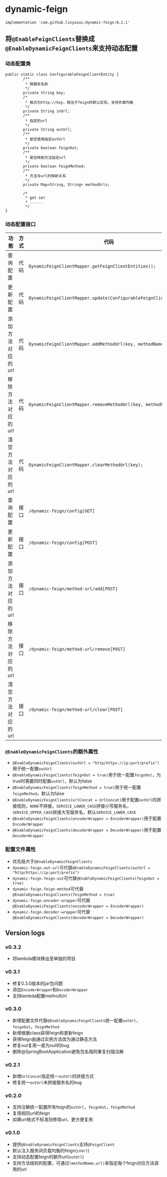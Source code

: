 # dynamic-feign

```
implementation 'com.github.linyuzai:dynamic-feign:0.2.1'
```
## 将`@EnableFeignClients`替换成`@EnableDynamicFeignClients`来支持动态配置

### 动态配置类
```
public static class ConfigurableFeignClientEntity {
        /**
         * 微服务名称
         */
        private String key;
        /*
         * 格式为http://key，相当于feign的默认实现，支持负载均衡
         */
        private String inUrl;
        /**
         * 指定的url
         */
        private String outUrl;
        /**
         * 是否使用指定outUrl
         */
        private boolean feignOut;
        /**
         * 是否映射方法指定url
         */
        private boolean feignMethod;
        /**
         * 方法与url的映射关系
         */
        private Map<String, String> methodUrls;
        
        /*
         * get set
         * ......
         */
}
```
### 动态配置接口
|功能|方式|代码|必传字段|其他|
|---|---|---|---|---|
|查询配置|代码|`DynamicFeignClientMapper.getFeignClientEntities();`|||
|更新配置|代码|`DynamicFeignClientMapper.update(ConfigurableFeignClientEntity);`|`key`|只能修改`outUrl`，`feignOut`，`feignMethod`|
|添加方法对应的url|代码|`DynamicFeignClientMapper.addMethodUrl(key, methodName, url);`|`key`，`methodName`，`url`|相同的`methodName`会覆盖|
|移除方法对应的url|代码|`DynamicFeignClientMapper.removeMethodUrl(key, methodName);`|`key`，`methodName`||
|清空方法对应的url|代码|`DynamicFeignClientMapper.clearMethodUrl(key);`|`key`||
|查询配置|接口|`/dynamic-feign/config[GET]`|||
|更新配置|接口|`/dynamic-feign/config[POST]`|`key`|只能修改`outUrl`，`feignOut`，`feignMethod`|
|添加方法对应的url|接口|`/dynamic-feign/method-url/add[POST]`|`key`，`methodName`，`url`|相同的`methodName`会覆盖|
|移除方法对应的url|接口|`/dynamic-feign/method-url/remove[POST]`|`key`，`methodName`||
|清空方法对应的url|接口|`/dynamic-feign/method-url/clear[POST]`|`key`||

### `@EnableDynamicFeignClients`的额外属性
- `@EnableDynamicFeignClients(outUrl = "http/https://ip:port/prefix")`用于统一配置`outUrl`
- `@EnableDynamicFeignClients(feignOut = true)`用于统一配置`feignOut`，为true时需要同时配置`outUrl`，默认为false
- `@EnableDynamicFeignClients(feignMethod = true)`用于统一配置`feignMethod`，默认为false
- `@EnableDynamicFeignClients(urlConcat = UrlConcat)`用于配置`outUrl`的拼接规则，`NONE`不拼接，`SERVICE_LOWER_CASE`拼接小写服务名，`SERVICE_UPPER_CASE`拼接大写服务名，默认`SERVICE_LOWER_CASE`
- `@EnableDynamicFeignClients(encoderWrapper = EncoderWrapper)`用于配置`EncoderWrapper`
- `@EnableDynamicFeignClients(decoderWrapper = DecoderWrapper)`用于配置`DecoderWrapper`

### 配置文件属性
- 优先级大于`@EnableDynamicFeignClients`
- `dynamic-feign.out-url`可代替`@EnableDynamicFeignClients(outUrl = "http/https://ip:port/prefix")`
- `dynamic-feign.feign-out`可代替`@EnableDynamicFeignClients(feignOut = true)`
- `dynamic-feign.feign-method`可代替`@EnableDynamicFeignClients(feignMethod = true)`
- `dynamic-feign.encoder-wrapper`可代替`@EnableDynamicFeignClients(encoderWrapper = EncoderWrapper)`
- `dynamic-feign.decoder-wrapper`可代替`@EnableDynamicFeignClients(decoderWrapper = DecoderWrapper)`

## Version logs

### v0.3.2
- 将lambda模块移出至单独的项目

### v0.3.1
- 修复0.3.0版本的jar包问题
- 添加`EncoderWrapper`和`DecoderWrapper`
- 支持lambda配置methodUrl

### v0.3.0
- 新增配置文件代替`@EnableDynamicFeignClients`统一配置`outUrl`，`feignOut`，`feignMethod`
- 新增根据class获得feign和更新feign
- 获得feign由通过实例方法改为通过静态方法
- 修复out复用一直为null的bug
- 删除@SpringBootApplication避免包名相同重复扫描注解

### v0.2.1
- 新增`UrlConcat`指定统一`outUrl`的拼接方式
- 修复统一`outUrl`未拼接服务名的bug

### v0.2.0
- 支持注解统一配置所有feign的`outUrl`，`feignOut`，`feignMethod`
- 复用相同url的feign
- 如果url格式不标准则修改url，更方便复用

### v0.1.0
- 提供`@EnableDynamicFeignClients`支持`@FeignClient`
- 默认注入服务间负载均衡的feign(`inUrl`)
- 支持动态配置feign的额外url(`outUrl`)
- 支持方法级别的配置，可通过`(methodName,url)`来指定每个feign对应方法调用的url
